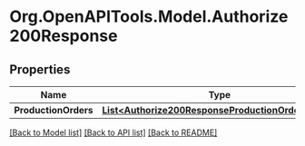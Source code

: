 # Org.OpenAPITools.Model.Authorize200Response

## Properties

Name | Type | Description | Notes
------------ | ------------- | ------------- | -------------
**ProductionOrders** | [**List&lt;Authorize200ResponseProductionOrdersInner&gt;**](Authorize200ResponseProductionOrdersInner.md) |  | [optional] 

[[Back to Model list]](../README.md#documentation-for-models) [[Back to API list]](../README.md#documentation-for-api-endpoints) [[Back to README]](../README.md)

